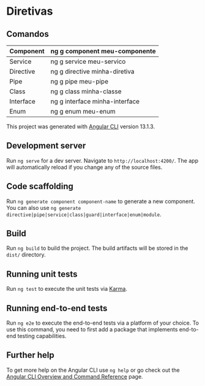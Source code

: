 # Diretivas

## Comandos

| Component | ng g component meu-componente  |
|-----------|--------------------------------|
| Service   | ng g service meu-servico       |
| Directive | ng g directive minha-diretiva  |
| Pipe      | ng g pipe meu-pipe             |
| Class     | ng g class minha-classe        |
| Interface | ng g interface minha-interface |
| Enum      | ng g enum meu-enum             |

This project was generated with [Angular CLI](https://github.com/angular/angular-cli) version 13.1.3.

## Development server

Run `ng serve` for a dev server. Navigate to `http://localhost:4200/`. The app will automatically reload if you change any of the source files.

## Code scaffolding

Run `ng generate component component-name` to generate a new component. You can also use `ng generate directive|pipe|service|class|guard|interface|enum|module`.

## Build

Run `ng build` to build the project. The build artifacts will be stored in the `dist/` directory.

## Running unit tests

Run `ng test` to execute the unit tests via [Karma](https://karma-runner.github.io).

## Running end-to-end tests

Run `ng e2e` to execute the end-to-end tests via a platform of your choice. To use this command, you need to first add a package that implements end-to-end testing capabilities.

## Further help

To get more help on the Angular CLI use `ng help` or go check out the [Angular CLI Overview and Command Reference](https://angular.io/cli) page.
